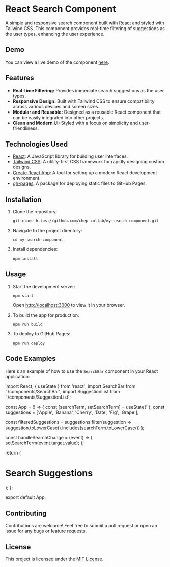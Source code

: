 # React Search Component

A simple and responsive search component built with React and styled with Tailwind CSS. This component provides real-time filtering of suggestions as the user types, enhancing the user experience.

## Demo

You can view a live demo of the component [here](https://chep-collab.github.io/my-search-component/).

## Features

*   **Real-time Filtering:** Provides immediate search suggestions as the user types.
*   **Responsive Design:** Built with Tailwind CSS to ensure compatibility across various devices and screen sizes.
*   **Modular and Reusable:** Designed as a reusable React component that can be easily integrated into other projects.
*   **Clean and Modern UI:** Styled with a focus on simplicity and user-friendliness.

## Technologies Used

*   [React](https://reactjs.org/): A JavaScript library for building user interfaces.
*   [Tailwind CSS](https://tailwindcss.com/): A utility-first CSS framework for rapidly designing custom designs.
*   [Create React App](https://create-react-app.dev/): A tool for setting up a modern React development environment.
*   [gh-pages](https://www.npmjs.com/package/gh-pages): A package for deploying static files to GitHub Pages.

## Installation

1.  Clone the repository:

    ```
    git clone https://github.com/chep-collab/my-search-component.git
    ```

2.  Navigate to the project directory:

    ```
    cd my-search-component
    ```

3.  Install dependencies:

    ```
    npm install
    ```

## Usage

1.  Start the development server:

    ```
    npm start
    ```

    Open [http://localhost:3000](http://localhost:3000) to view it in your browser.

2.  To build the app for production:

    ```
    npm run build
    ```

3.  To deploy to GitHub Pages:

    ```
    npm run deploy
    ```

## Code Examples

Here's an example of how to use the `SearchBar` component in your React application:

import React, { useState } from 'react';
import SearchBar from './components/SearchBar';
import SuggestionList from './components/SuggestionList';

const App = () => {
const [searchTerm, setSearchTerm] = useState('');
const suggestions = ['Apple', 'Banana', 'Cherry', 'Date', 'Fig', 'Grape'];

const filteredSuggestions = suggestions.filter(suggestion =>
suggestion.toLowerCase().includes(searchTerm.toLowerCase())
);

const handleSearchChange = (event) => {
setSearchTerm(event.target.value);
};

return (
<div className="bg-gray-100 min-h-screen py-6">
<div className="container mx-auto p-4 max-w-md bg-white shadow-md rounded-lg">
<h1 className="text-2xl font-bold text-gray-800 mb-4">Search Suggestions</h1>
<SearchBar searchTerm={searchTerm} handleSearchChange={handleSearchChange} />
<SuggestionList suggestions={filteredSuggestions} />
</div>
</div>
);
};

export default App;

## Contributing

Contributions are welcome! Feel free to submit a pull request or open an issue for any bugs or feature requests.

## License

This project is licensed under the [MIT License](LICENSE).

